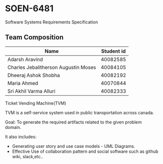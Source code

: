 # SOEN-6481
Software Systems Requirements Specification
## Team Composition

| Name  | Student id |
| --- | --- |
|Adarsh Aravind| 40082585|
|Charles Jebalitherson Augustin Moses | 40084105 |
|Dheeraj Ashok  Shobha|40082192|
|Maria Ahmed|40070844|
|Sri Akhil Varma Alluri|40082333|

Ticket Vending Machine(TVM)

TVM is a self-service system used in public transportation across canada.

Goal: To generate the required artifacts related to the given problem domain.

It also includes:
  - Generating user story and use case models - UML Diagrams.
  - Effective Use of collaboration pattern and social software such as github wiki, slack,etc..
